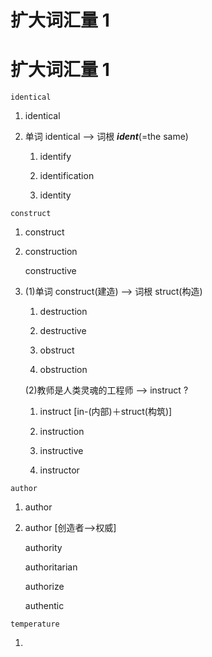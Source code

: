 # 扩大词汇量 1

# 扩大词汇量 1

```
identical
```
1.  identical

1. 单词 identical --> 词根 ***ident***(=the same)

    1.  identify

    1.  identification

    1.  identity

```
construct
```
1.	construct

1.  construction

	constructive

1.  (1)单词 construct(建造) --> 词根 struct(构造)
    1. destruction

    1. destructive

    1. obstruct

    1. obstruction

    (2)教师是人类灵魂的工程师 --> instruct ?
    1. instruct [in-(内部)＋struct(构筑)]

    1. instruction

    1. instructive

    1. instructor

```
author
```
1.  author

1.  author [创造者-->权威]

	authority

	authoritarian

	authorize

	authentic

```
temperature
```
1.
